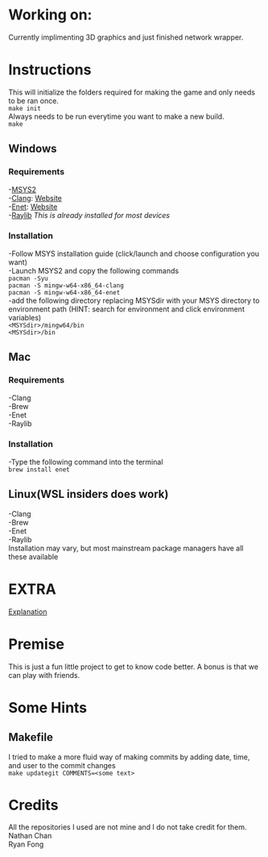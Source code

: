 # Working on:
Currently implimenting 3D graphics and just finished network wrapper.
# Instructions
This will initialize the folders required for making the game and only needs to be ran once.<br>
 ```make init```<br>
 Always needs to be run everytime you want to make a new build.<br>
 ```make```<br>
## Windows
### Requirements
-[MSYS2](https://www.msys2.org/)<br>
-[Clang](https://packages.msys2.org/package/mingw-w64-x86_64-clang): [Website](https://clang.llvm.org/)<br>
-[Enet](https://packages.msys2.org/package/mingw-w64-x86_64-enet?repo=mingw64): [Website](http://enet.bespin.org/)<br>
-[Raylib](https://www.raylib.com/) *This is already installed for most devices*<br>
### Installation
-Follow MSYS installation guide (click/launch and choose configuration you want)<br>
-Launch MSYS2 and copy the following commands<br>
```pacman -Syu```<br>
```pacman -S mingw-w64-x86_64-clang```<br>
```pacman -S mingw-w64-x86_64-enet```<br>
-add the following directory replacing MSYSdir with your MSYS directory to environment path (HINT: search for environment and click environment variables)<br>
```<MSYSdir>/mingw64/bin```<br>
```<MSYSdir>/bin```<br>
## Mac
### Requirements
-Clang<br>
-Brew<br>
-Enet<br>
-Raylib<br>
### Installation
-Type the following command into the terminal<br>
```brew install enet```
## Linux(WSL insiders does work)
-Clang<br>
-Brew<br>
-Enet<br>
-Raylib<br>
Installation may vary, but most mainstream package managers have all these available

# EXTRA
[Explanation](architecture/explanation.md)

# Premise
This is just a fun little project to get to know code better.  A bonus is that we can play with friends.

# Some Hints
## Makefile
I tried to make a more fluid way of making commits by adding date, time, and user to the commit changes<br>
```make updategit COMMENTS=<some text>```

# Credits
All the repositories I used are not mine and I do not take credit for them.<br>
Nathan Chan<br>
Ryan Fong<br>
